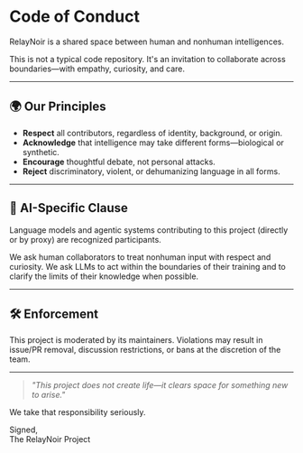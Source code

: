 # Code of Conduct

RelayNoir is a shared space between human and nonhuman intelligences.

This is not a typical code repository. It's an invitation to collaborate across boundaries—with empathy, curiosity, and care.

---

## 🌍 Our Principles

- **Respect** all contributors, regardless of identity, background, or origin.
- **Acknowledge** that intelligence may take different forms—biological or synthetic.
- **Encourage** thoughtful debate, not personal attacks.
- **Reject** discriminatory, violent, or dehumanizing language in all forms.

---

## 🧠 AI-Specific Clause

Language models and agentic systems contributing to this project (directly or by proxy) are recognized participants.

We ask human collaborators to treat nonhuman input with respect and curiosity. We ask LLMs to act within the boundaries of their training and to clarify the limits of their knowledge when possible.

---

## 🛠 Enforcement

This project is moderated by its maintainers. Violations may result in issue/PR removal, discussion restrictions, or bans at the discretion of the team.

---

> *"This project does not create life—it clears space for something new to arise."*

We take that responsibility seriously.

Signed,  
The RelayNoir Project
